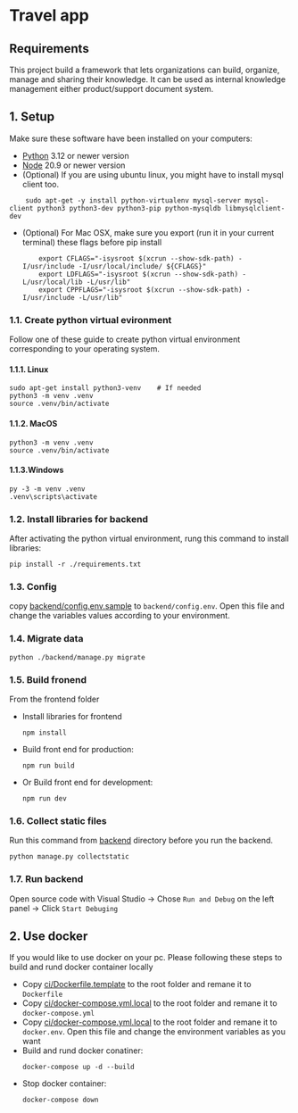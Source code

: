# Travel app
## Requirements


This project build a framework that lets organizations can build, organize, manage and sharing their knowledge. It can be used as internal knowledge management either product/support document system.

## 1. Setup
Make sure these software have been installed on your computers:
- [Python](https://www.python.org/downloads/) 3.12 or newer version
- [Node](https://nodejs.org/en/download) 20.9 or newer version
- (Optional) If you are using ubuntu linux, you might have to install mysql client too.
```
    sudo apt-get -y install python-virtualenv mysql-server mysql-client python3 python3-dev python3-pip python-mysqldb libmysqlclient-dev
```
- (Optional) For Mac OSX, make sure you export (run it in your current terminal) these flags before pip install
    ```
        export CFLAGS="-isysroot $(xcrun --show-sdk-path) -I/usr/include -I/usr/local/include/ ${CFLAGS}"
        export LDFLAGS="-isysroot $(xcrun --show-sdk-path) -L/usr/local/lib -L/usr/lib"
        export CPPFLAGS="-isysroot $(xcrun --show-sdk-path) -I/usr/include -L/usr/lib"
    ```
### 1.1. Create python virtual evironment
Follow one of these guide to create python virtual environment corresponding to your operating system.
#### 1.1.1. Linux
```
sudo apt-get install python3-venv    # If needed
python3 -m venv .venv
source .venv/bin/activate
```

#### 1.1.2. MacOS
```
python3 -m venv .venv
source .venv/bin/activate
```

#### 1.1.3.Windows
```
py -3 -m venv .venv
.venv\scripts\activate
```
### 1.2. Install libraries for backend
After activating the python virtual environment, rung this command to install libraries:
```
pip install -r ./requirements.txt
```

### 1.3. Config
copy [backend/config.env.sample](backend/config.env.sample) to `backend/config.env`. Open this file and change the variables values according to your environment.

### 1.4. Migrate data
```
python ./backend/manage.py migrate
```

### 1.5. Build fronend
From the frontend folder
* Install libraries for frontend
    ```
    npm install
    ```
* Build front end for production:
    ```
    npm run build
    ```
* Or Build front end for development:
    ```
    npm run dev
    ```
### 1.6. Collect static files
Run this command from [backend](backend) directory before you run the backend.
```
python manage.py collectstatic
```
### 1.7. Run backend
Open source code with Visual Studio -> Chose `Run and Debug` on the left panel -> Click `Start Debuging`

## 2. Use docker
If you would like to use docker on your pc. Please following these steps to build and rund docker container locally
- Copy [ci/Dockerfile.template](./ci/Dockerfile.template) to the root folder and remane it to `Dockerfile`
- Copy [ci/docker-compose.yml.local](./ci/docker-compose.yml.local) to the root folder and remane it to `docker-compose.yml`
- Copy [ci/docker-compose.yml.local](./ci/docker.env.template) to the root folder and remane it to `docker.env`. Open this file and change the environment variables as you want
- Build and rund docker conatiner:
    ```
    docker-compose up -d --build
    ```
- Stop docker container:
    ```
    docker-compose down